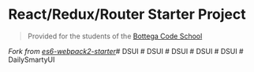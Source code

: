 # React/Redux/Router Starter Project

> Provided for the students of the [Bottega Code School](https://bottega.tech/)

*Fork from [es6-webpack2-starter](https://github.com/micooz/es6-webpack2-starter)*#   D S U I  
 #   D S U I  
 #   D S U I  
 #   D S U I  
 #   D S U I  
 #   D a i l y S m a r t y U I  
 